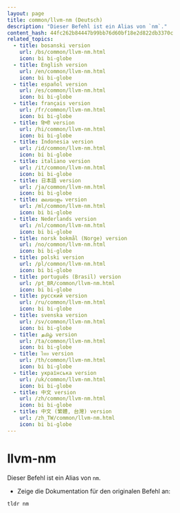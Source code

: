 ```yaml
---
layout: page
title: common/llvm-nm (Deutsch)
description: "Dieser Befehl ist ein Alias von `nm`."
content_hash: 44fc262b84447b99bb76d60bf18e2d822db3370c
related_topics:
  - title: bosanski version
    url: /bs/common/llvm-nm.html
    icon: bi bi-globe
  - title: English version
    url: /en/common/llvm-nm.html
    icon: bi bi-globe
  - title: español version
    url: /es/common/llvm-nm.html
    icon: bi bi-globe
  - title: français version
    url: /fr/common/llvm-nm.html
    icon: bi bi-globe
  - title: हिन्दी version
    url: /hi/common/llvm-nm.html
    icon: bi bi-globe
  - title: Indonesia version
    url: /id/common/llvm-nm.html
    icon: bi bi-globe
  - title: italiano version
    url: /it/common/llvm-nm.html
    icon: bi bi-globe
  - title: 日本語 version
    url: /ja/common/llvm-nm.html
    icon: bi bi-globe
  - title: മലയാളം version
    url: /ml/common/llvm-nm.html
    icon: bi bi-globe
  - title: Nederlands version
    url: /nl/common/llvm-nm.html
    icon: bi bi-globe
  - title: norsk bokmål (Norge) version
    url: /no/common/llvm-nm.html
    icon: bi bi-globe
  - title: polski version
    url: /pl/common/llvm-nm.html
    icon: bi bi-globe
  - title: português (Brasil) version
    url: /pt_BR/common/llvm-nm.html
    icon: bi bi-globe
  - title: русский version
    url: /ru/common/llvm-nm.html
    icon: bi bi-globe
  - title: svenska version
    url: /sv/common/llvm-nm.html
    icon: bi bi-globe
  - title: தமிழ் version
    url: /ta/common/llvm-nm.html
    icon: bi bi-globe
  - title: ไทย version
    url: /th/common/llvm-nm.html
    icon: bi bi-globe
  - title: українська version
    url: /uk/common/llvm-nm.html
    icon: bi bi-globe
  - title: 中文 version
    url: /zh/common/llvm-nm.html
    icon: bi bi-globe
  - title: 中文 (繁體, 台灣) version
    url: /zh_TW/common/llvm-nm.html
    icon: bi bi-globe
---
```

# llvm-nm

Dieser Befehl ist ein Alias von `nm`.

- Zeige die Dokumentation für den originalen Befehl an:

`tldr nm`
